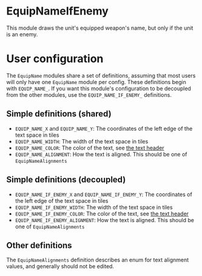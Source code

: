 
# EquipNameIfEnemy

This module draws the unit's equipped weapon's name, but only if the unit is an enemy.

# User configuration

The `EquipName` modules share a set of definitions, assuming that most users will only have one `EquipName` module per config. These definitions begin with `EQUIP_NAME_`. If you want this module's configuration to be decoupled from the other modules, use the `EQUIP_NAME_IF_ENEMY_` definitions.

## Simple definitions (shared)

  * `EQUIP_NAME_X` and `EQUIP_NAME_Y`: The coordinates of the left edge of the text space in tiles
  * `EQUIP_NAME_WIDTH`: The width of the text space in tiles
  * `EQUIP_NAME_COLOR`: The color of the text, see [the text header](/template/include/Text.h)
  * `EQUIP_NAME_ALIGNMENT`: How the text is aligned. This should be one of `EquipNameAlignments`

## Simple definitions (decoupled)

  * `EQUIP_NAME_IF_ENEMY_X` and `EQUIP_NAME_IF_ENEMY_Y`: The coordinates of the left edge of the text space in tiles
  * `EQUIP_NAME_IF_ENEMY_WIDTH`: The width of the text space in tiles
  * `EQUIP_NAME_IF_ENEMY_COLOR`: The color of the text, see [the text header](/template/include/Text.h)
  * `EQUIP_NAME_IF_ENEMY_ALIGNMENT`: How the text is aligned. This should be one of `EquipNameAlignments`

## Other definitions

The `EquipNameAlignments` definition describes an enum for text alignment values, and generally should not be edited.
